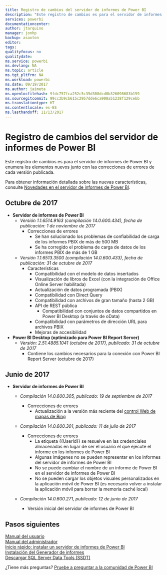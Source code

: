 ```yaml
---
title: Registro de cambios del servidor de informes de Power BI
description: "Este registro de cambios es para el servidor de informes de Power BI y enumera los elementos nuevos junto con las correcciones de errores de cada versión publicada."
services: powerbi
documentationcenter: 
author: jtarquino
manager: jonhp
backup: asaxton
editor: 
tags: 
qualityfocus: no
qualitydate: 
ms.service: powerbi
ms.devlang: NA
ms.topic: article
ms.tgt_pltfrm: NA
ms.workload: powerbi
ms.date: 09/19/2017
ms.author: jaimeta
ms.openlocfilehash: 9fdc757fca252c5c35d308dcd0b326098683b159
ms.sourcegitcommit: 99cc3b9cb615c2957dde6ca908a51238f129cebb
ms.translationtype: HT
ms.contentlocale: es-ES
ms.lasthandoff: 11/13/2017
---
```

# <a name="changelog-for-power-bi-report-server"></a>Registro de cambios del servidor de informes de Power BI
Este registro de cambios es para el servidor de informes de Power BI y enumera los elementos nuevos junto con las correcciones de errores de cada versión publicada.

Para obtener información detallada sobre las nuevas características, consulte [Novedades en el servidor de informes de Power BI](whats-new.md).

## <a name="october-2017"></a>Octubre de 2017
* **Servidor de informes de Power BI**
  * *Versión 1.1.6514.9163 (compilación 14.0.600.434), fecha de publicación: 1 de noviembre de 2017*
    * Correcciones de errores
      * Se han solucionado los problemas de confiabilidad de carga de los informes PBIX de más de 500 MB
      * Se ha corregido el problema de carga de datos de los informes PBIX de más de 1 GB
  * *Versión 1.1.6513.3500 (compilación 14.0.600.433), fecha de publicación: 31 de octubre de 2017*
    * Características
      * Compatibilidad con el modelo de datos insertados
      * Visualización de libros de Excel (con la integración de Office Online Server habilitada)
      * Actualización de datos programada (PBIX)
      * Compatibilidad con Direct Query
      * Compatibilidad con archivos de gran tamaño (hasta 2 GB)
      * API de REST pública
        * Compatibilidad con conjuntos de datos compartidos en Power BI Desktop (a través de oData)
      * Compatibilidad con parámetros de dirección URL para archivos PBIX
      * Mejoras de accesibilidad
* **Power BI Desktop (optimizado para Power BI Report Server)**
  * *Versión: 2.51.4885.1041 (octubre de 2017), publicado: 31 de octubre de 2017*
    * Contiene los cambios necesarios para la conexión con Power BI Report Server (octubre de 2017)

## <a name="june-2017"></a>Junio de 2017
* **Servidor de informes de Power BI**
  
  * *Compilación 14.0.600.305, publicado: 19 de septiembre de 2017*  
    
    * Correcciones de errores
      * Actualización a la versión más reciente del [control Web de mapas de Bing](https://msdn.microsoft.com/library/mt712542.aspx)
  * *Compilación 14.0.600.301, publicado: 11 de julio de 2017*
    
    * Correcciones de errores
      * La etiqueta {{UserId}} se resuelve en las credenciales almacenadas en lugar de ser el usuario el que ejecute el informe en los informes de Power BI
      * Algunas imágenes no se pueden representar en los informes del servidor de informes de Power BI
      * No se puede cambiar el nombre de un informe de Power BI en el servidor de informes de Power BI
      * No se pueden cargar los objetos visuales personalizados en la aplicación móvil de Power BI (es necesario volver a instalar la aplicación móvil para borrar la memoria caché local)
  * *Compilación 14.0.600.271, publicado: 12 de junio de 2017*
    
    * Versión inicial del servidor de informes de Power BI

## <a name="next-steps"></a>Pasos siguientes
[Manual del usuario](user-handbook-overview.md)  
[Manual del administrador](admin-handbook-overview.md)  
[Inicio rápido: instalar un servidor de informes de Power BI](quickstart-install-report-server.md)  
[Instalación del Generador de informes](https://docs.microsoft.com/sql/reporting-services/install-windows/install-report-builder)  
[Descargar SQL Server Data Tools (SSDT)](http://go.microsoft.com/fwlink/?LinkID=616714)

¿Tiene más preguntas? [Pruebe a preguntar a la comunidad de Power BI](https://community.powerbi.com/)

